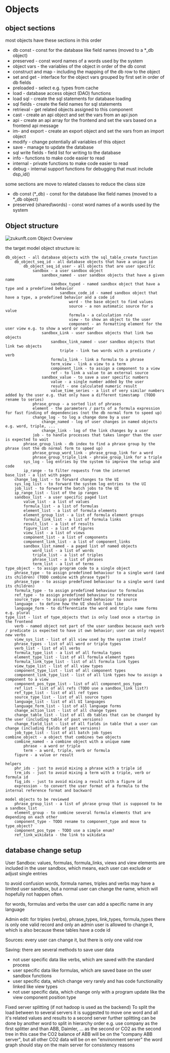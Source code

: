 # Objects

## object sections

most objects have these sections in this order
- db const - const for the database like field names (moved to a *_db object)
- preserved - const word names of a words used by the system
- object vars - the variables of the object in order of the db const
- construct and map - including the mapping of the db row to the object
- set and get - interface for the object vars grouped by first set in order of db fields
- preloaded - select e.g. types from cache
- load - database access object (DAO) functions
- load sql - create the sql statements for database loading
- sql fields - create the field names for sql statements
- retrieval - get related objects assigned to this component
- cast - create an api object and set the vars from an api json
- api - create an api array for the frontend and set the vars based on a frontend api message
- im- and export - create an export object and set the vars from an import object
- modify - change potentially all variables of this object
- save - manage to update the database
- sql write fields - field list for writing to the database
- info - functions to make code easier to read
- internal - private functions to make code easier to read
- debug - internal support functions for debugging that must include dsp_id()

some sections are move to related classes to reduce the class size
- db const (*_db) - const for the database like field names (moved to a *_db object)
- preserved (shared\words) - const word names of a words used by the system

## Object structure

![zukunft.com Object Overview](zukunft_com_objects.svg)

the target model object structure is:

    db_object - all database objects with the sql_table_create function
        db_object_seq_id - all database objects that have a unique id
            db_object_seq_id_user - all objects that are user specific
                sandbox - a user sandbox object
                    sandbox_named - user sandbox objects that have a given name
                        sandbox_typed - named sandbox object that have a type and a predefined behavior
                            sandbox_code_id - named sandbox object that have a type, a predefined behavior and a code id
                                word - the base object to find values
                                source - a non automatic source for a value
                                formula - a calculation rule
                                view - to show an object to the user
                                component - an formatting element for the user view e.g. to show a word or number
                    sandbox_Link - user sandbox objects that link two objects
                        sandbox_link_named - user sandbox objects that link two objects
                            triple - link two words with a predicate / verb
                        formula_link - link a formula to a phrase
                        term_view - link a view to a term
                        component_link - to assign a component to a view
                        ref - to link a value to an external source
                    sandbox_value - to save a user specific numbers
                        value - a single number added by the user
                        result - one calculated numeric result
                        value_time_series - a list of very similar numbers added by the user e.g. that only have a different timestamp  (TODO rename to series)
                phrase_group - a sorted list of phrases
                element - the parameters / parts of a formula expression for fast finding of dependencies (not the db normal form to speed up)
                change_log - to log a change done by a user
                    change_named - log of user changes in named objects e.g. word, triple, ...
                    change_link - log of the link changes by a user
                job - to handle processes that takes longer than the user is expected to wait
            phrase_group_link - db index to find a phrase group by the phrase (not the db normal form to speed up)
                phrase_group_word_link - phrase_group_link for a word
                phrase_group_triple_link - phrase_group_link for a triple
            sys_log - log entries by the system to improve the setup and code
            ip_range - to filter requests from the internet
    base_list - a list with pages
        change_log_list - to forward changes to the UI
        sys_log_list - to forward the system log entries to the UI
        job_list - to forward the batch jobs to the UI
        ip_range_list - list of the ip ranges
        sandbox_list - a user specific paged list
            value_list - a list of values
            formula_list - a list of formulas
            element_list - a list of formula elements
            element_group_list - a list of formula element groups
            formula_link_list - a list of formula links
            result_list - a list of results
            figure_list - a list of figures
            view_list - a list of views
            component_list - a list of components
            component_link_list - a list of component_links
            sandbox_list_named - a paged list of named objects
                word_list - a list of words
                triple_list - a list of triples
                phrase_list - a list of phrases
                term_list - a list of terms
    type_object - to assign program code to a single object
        phrase_type - to assign predefined behaviour to a single word (and its children) (TODO combine with phrase type?)
        phrase_type - to assign predefined behaviour to a single word (and its children)
        formula_type - to assign predefined behaviour to formulas
        ref_type - to assign predefined behaviour to reference
        source_type - to assign predefined behaviour to source
        language - to define how the UI should look like
        language_form - to differentiate the word and triple name forms e.g. plural
    type_list - list of type_objects that is only load once a startup in the frontend
        verb - named object not part of the user sandbox because each verb / predicate is expected to have it own behavior; user can only request new verbs
        view_sys_list - list of all view used by the system itself
        phrase_types - list of all word or triple types
        verb_list - list of all verbs
        formula_type_list - a list of all formula types
        element_type_list - list of all formula element types
        formula_link_type_list - list of all formula link types
        view_type_list - list of all view types
        component_type_list - list of all component types
        component_link_type_list - list of all link types how to assign a component to a view
        component_pos_type_list - list of all component_pos_type
        ref_list - list of all refs (TODO use a sandbox_link list?)
        ref_type_list - list of all ref types
        source_type_list - list of all source types
        language_list - list of all UI languages
        language_form_list - list of all language forms
        change_action_list - list of all change types
        change_table_list - list of all db tables that can be changed by the user (including table of past versions)
        change_field_list - list of all fields in table that a user can change (including fields of past versions)
        job_type_list - list of all batch job types
    combine_object - a object that combines two objects
        combine_named - a combine object with a unique name
            phrase - a word or triple
            term - a word, triple, verb or formula
        figure - a value or result

    helpers
        phr_ids - just to avoid mixing a phrase with a triple id
        trm_ids - just to avoid mixing a term with a triple, verb or formula id
        fig_ids - just to avoid mixing a result with a figure id
        expression - to convert the user format of a formula to the internal reference format and backward

    model objects to be reviewed
        phrase_group_list - a list of phrase group that is supposed to be a sandbox_list
        element_group - to combine several formula elements that are depending on each other
        component_type - TODO rename to component_type and move to type_object?
        component_pos_type - TODO use a simple enum?
        ref_link_wikidata - the link to wikidata

## database change setup

User Sandbox: values, formulas, formula_links, views and view elements are included in the user sandbox, which means, each user can exclude or adjust single entries

to avoid confusion words, formula names, triples and verbs may have a limited user sandbox, but a normal user can change the name, which will hopefully not happen often.

for words, formulas and verbs the user can add a specific name in any language

Admin edit: for triples (verbs), phrase_types, link_types, formula_types there is only one valid record and only an admin user is allowed to change it, which is also because these tables have a code id

Sources: every user can change it, but there is only one valid row

Saving: there are several methods to save user data
- not user specific data like verbs, which are saved with the standard process
- user specific data like formulas, which are saved base on the user sandbox functions
- user specific data, which change very rarely and has code functionality linked like view types
- not user specific data, which change only with a program update like the view component position type


Fixed server splitting (if not hadoop is used as the backend)
To split the load between to several servers it is suggested to move one word and all it's related values and results to a second server
further splitting can be done by another word to split in hierarchy order
e.g. use company as the first splitter and than ABB, Daimler, ... as the second or CO2 as the second tree
in this case the CO2 balance of ABB will be on the "company ABB server", but all other CO2 data will be on en "environment server"
the word graph should stay on the main server for consistency reasons

